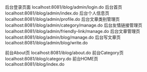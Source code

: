 后台登录页面 localhost:8081/iblog/admin/login.do
后台首页 localhost:8081/iblog/admin/index.do
后台个人信息页 localhost:8081/iblog/admin/profile.do
后台文章类别管理页 localhost:8081/iblog/admin/category/manage.do
后台友情链接管理页 localhost:8081/iblog/admin/friendly-link/manage.do
后台文章管理页 localhost:8081/iblog/admin/blog/manage.do
后台写文章页 localhost:8081/iblog/admin/blog/write.do


前台About页 localhost:8081/iblog/about.do
前台Category页 localhost:8081/iblog/category.do
前台HOME页 localhost:8081/iblog/index.do